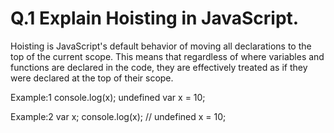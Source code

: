 # Q.1 Explain Hoisting in JavaScript.

Hoisting is JavaScript's default behavior of moving all declarations to the top of the current scope. This means that regardless of where variables and functions are declared in the code, they are effectively treated as if they were declared at the top of their scope.

Example:1 
console.log(x);    undefined
var x = 10;

Example:2
var x;
console.log(x);   // undefined
x = 10;